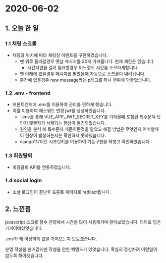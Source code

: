 # 2020-06-02

## 1. 오늘 한 일

### 1.1 채팅 스크롤

- 채팅창 위치에 따라 채팅창 이벤트를 구현하였습니다.
  - 맨 위로 올라갈경우 옛날 메시지를 20개 가져옵니다. 현재 제한은 없습니다.
    - 시간지연을 걸어 필요할경우 어느정도 시간을 소모하게합니다.
  - 맨 아래에 있을경우 메시지를 받았을때 자동으로 스크롤이 내려갑니다.
  - 중간에 있을경우 new message라는 p태그를 하나 맨위에 만들었습니다.



### 1.2 .env - frontend

- 프론트엔드에 .env를 이용하여 관리를 편하게 했습니다.
- 이를 이용하여 패스워드 변경 jwt를 생성하였습니다.
  - ​	.env를 통해 VUE_APP_JWT_SECRET_KEY를 가져올때 포함된 특수문자 탓인지 몇글자가 삭제되는 현상이 발견되었습니다. 
  - 원인을 분석 해 특수문자 때문이란것을 알았고 해결 방법은 무엇인지 어떠할때 이 현상이 발생하는지는 확인하지 못하였습니다.
  - django117이란 시크릿키를 이용하여 기능구현을 하엿고 확인하였습니다.



### 1.3 회원탈퇴

- 회웡탈퇴 API를 연동하였습니다.



### 1.4 social login

- 소셜 로그인이 끝난후 프론트 페이지로 redilact됩니다.



## 2. 느낀점

javascript 스크롤 함수 관련해서 시간을 많이 사용해가며 알아보았습니다. 의외로 답은 가까이에있엇습니다.

.env가 왜 이상하게 값을 가져오는지 모르겠습니다.

분명 작성을 한거같지만 작성을 안한 백엔드가 있엇습니다. 확실히 정신차려 이런일이 없도록 해야겟습니다.